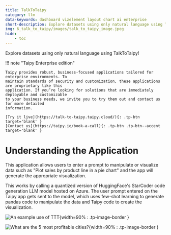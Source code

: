 ```yaml
---
title: TalkToTaipy
category: llm
data-keywords: dashboard vizelement layout chart ai enterprise
short-description: Explore datasets using only natural language using TalkToTaipy!
img: 6_talk_to_taipy/images/talk_to_taipy_image.jpeg
hide:
    - toc
---
```

Explore datasets using only natural language using TalkToTaipy!

!!! note "Taipy Enterprise edition"

    Taipy provides robust, business-focused applications tailored for enterprise environments. To
    maintain standards of security and customization, these applications are proprietary like this
    application. If you’re looking for solutions that are immediately deployable and customizable
    to your business needs, we invite you to try them out and contact us for more detailed
    information.

    [Try it live](https://talk-to-taipy.taipy.cloud/){: .tp-btn target='blank' }
    [Contact us](https://taipy.io/book-a-call){: .tp-btn .tp-btn--accent target='blank' }

# Understanding the Application

This application allows users to enter a prompt to manipulate or visualize data such
as "Plot sales by product line in a pie chart" and the app will generate the
appropriate visualization.

This works by calling a quantized version of HuggingFace's StarCoder code generation
LLM model hosted on Azure. The user prompt entered on the Taipy app gets sent to the
model, which uses few-shot learning to generate pandas code to manipulate the data and
Taipy code to create the visualization.

![An example use of TTT](images/talk_to_taipy_example.gif){width=90% : .tp-image-border }

![What are the 5 most profitable cities?](images/talk_to_taipy_image.jpeg){width=90% : .tp-image-border }
